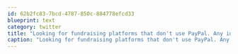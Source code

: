 ```yaml
---
id: 62b2fc83-7bcd-4787-850c-884778efcd33
blueprint: text
category: twitter
title: "Looking for fundraising platforms that don't use PayPal. Any ideas? Might just roll-up my own Stripe code"
caption: "Looking for fundraising platforms that don't use PayPal. Any ideas? Might just roll-up my own Stripe code"
---
```

